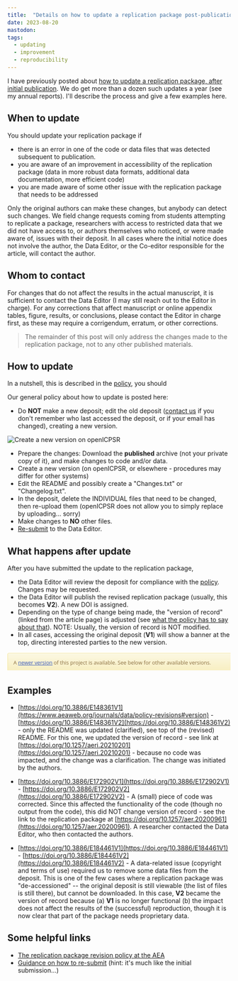 ```yaml
---
title:  "Details on how to update a replication package post-publication"
date: 2023-08-20
mastodon: 
tags:
  - updating 
  - improvement
  - reproducibility
---
```


I have previously posted about [how to update a replication package, after initial publication](https://aeadataeditor.github.io/posts/2022-11-09-updating-post-publication). We do get more than a dozen such updates a year (see my annual reports). I'll describe the process and give a few examples here.

<!-- more -->

## When to update

You should update your replication package if

- there is an error in one of the code or data files that was detected subsequent to publication. 
- you are aware of an improvement in accessibility of the replication package (data in more robust data formats, additional data documentation, more efficient code)
- you are made aware of some other issue with the replication package that needs to be addressed

Only the original authors can make these changes, but anybody can detect such changes. We field change requests coming from students attempting to replicate a package, researchers with access to restricted data that we did not have access to, or authors themselves who noticed, or were made aware of, issues with their deposit. In all cases where the initial notice does not involve the author, the Data Editor, or the Co-editor responsible for the article, will contact the author. 

## Whom to contact

For changes that do not affect the results in the actual manuscript, it is sufficient to contact the Data Editor (I may still reach out to the Editor in charge). For any corrections that affect manuscript or online appendix tables, figure, results, or conclusions, please contact the Editor in charge first, as these may require a corrigendum, erratum, or other corrections. 

> The remainder of this post will only address the changes made to the replication package, not to any other published materials.

## How to update

In a nutshell, this is described in the [policy](https://www.aeaweb.org/journals/data/policy-revisions), you should

Our general policy about how to update is posted here:

- Do **NOT** make a new deposit; edit the old deposit ([contact us](mailto:dataeditor@aeapubs.org) if you don't remember who  last accessed the deposit, or if your email has changed), creating a new version.

![Create a new version on openICPSR](/images/icpsr-create-new-version.png)

- Prepare the changes: Download the **published** archive (not your private copy of it), and make changes to code and/or data.
- Create a new version (on openICPSR, or elsewhere - procedures may differ for other systems)
- Edit the README and possibly create a "Changes.txt" or "Changelog.txt".
- In the deposit, delete the INDIVIDUAL files that need to be changed, then re-upload them (openICPSR does not allow you to simply replace by uploading... sorry)
- Make changes to **NO** other files. 
- [Re-submit](https://aeadataeditor.github.io/aea-de-guidance/data-deposit-aea.html#submitting-to-the-data-editor) to the Data Editor.

## What happens after update

After you have submitted the update to the replication package, 

- the Data Editor will review the deposit for compliance with the  [policy](https://www.aeaweb.org/journals/data/policy-revisions). Changes may be requested.
- the Data Editor will publish the revised replication package (usually, this becomes **V2**). A new DOI is assigned. 
- Depending on the type of change being made, the "version of record" (linked from the article page) is adjusted (see [what the policy has to say about that](https://www.aeaweb.org/journals/data/policy-revisions#version)). NOTE: Usually, the version of record is NOT modified.
- In all cases, accessing the original deposit (**V1**) will show a banner at the top, directing interested parties to the new version.

![Redirect on openICPSR page](/images/icpsr-version2-banner.png)

## Examples

- [https://doi.org/10.3886/E148361V1](https://www.aeaweb.org/journals/data/policy-revisions#version) - [https://doi.org/10.3886/E148361V2](https://doi.org/10.3886/E148361V2) - only the README was updated (clarified), see top of the (revised) README. For this one, we updated the version of record - see link at [https://doi.org/10.1257/aeri.20210201](https://doi.org/10.1257/aeri.20210201) - because no code was impacted, and the change was a clarification. The change was initiated by the authors.

- [https://doi.org/10.3886/E172902V1](https://doi.org/10.3886/E172902V1) - [https://doi.org/10.3886/E172902V2](https://doi.org/10.3886/E172902V2) - A (small) piece of code was corrected. Since this affected the functionality of the code (though no output from the code), this did NOT change version of record - see the link to the replication package at [https://doi.org/10.1257/aer.20200961](https://doi.org/10.1257/aer.20200961). A researcher contacted the Data Editor, who then contacted the authors.

- [https://doi.org/10.3886/E184461V1](https://doi.org/10.3886/E184461V1) - [https://doi.org/10.3886/E184461V2](https://doi.org/10.3886/E184461V2) - A data-related issue (copyright and terms of use) required us to remove some data files from the deposit. This is one of the few cases where a replication package was "de-accessioned" -- the original deposit is still viewable (the list of files is still there), but cannot be downloaded. In this case, **V2** became the version of record because (a) **V1** is no longer functional (b) the impact does not affect the results of the (successful) reproduction, though it is now clear that part of the package needs proprietary data.

## Some helpful links

- [The replication package revision policy at the AEA](https://www.aeaweb.org/journals/data/policy-revisions)
- [Guidance on how to re-submit](https://aeadataeditor.github.io/aea-de-guidance/data-deposit-aea.html#submitting-to-the-data-editor) (hint: it's much like the initial submission...)

